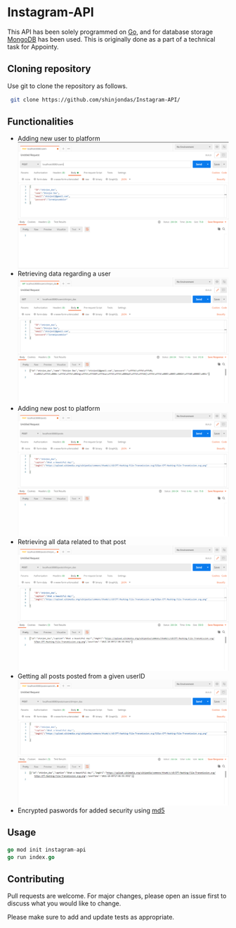 # Instagram-API

This API has been solely programmed on [Go](https://golang.org/), and for database storage [MongoDB](https://www.mongodb.com/) has been used. This is originally done as a part of a technical task for Appointy. 

## Cloning repository

Use git to clone the repository as follows.

```bash
 git clone https://github.com/shinjondas/Instagram-API/
```
## Functionalities
- Adding new user to platform![New User](https://github.com/shinjondas/Instagram-API/blob/main/output/PostUser.PNG)
- Retrieving data regarding a user ![Get User](https://github.com/shinjondas/Instagram-API/blob/main/output/GetUser.PNG)
- Adding new post to platform![Create Post](https://github.com/shinjondas/Instagram-API/blob/main/output/PostPost.PNG)
- Retrieving all data related to that post![Fetch Post](https://github.com/shinjondas/Instagram-API/blob/main/output/GetPost.PNG)
- Getting all posts posted from a given userID![Fetch All Posts of a user](https://github.com/shinjondas/Instagram-API/blob/main/output/AllPostsOfUser.PNG)
- Encrypted paswords for added security using [md5](https://en.wikipedia.org/wiki/MD5)

## Usage

```go
go mod init instagram-api
go run index.go
```

## Contributing
Pull requests are welcome. For major changes, please open an issue first to discuss what you would like to change.

Please make sure to add and update tests as appropriate.

